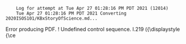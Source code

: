         Log for attempt at Tue Apr 27 01:28:16 PM PDT 2021 (12014)
        Tue Apr 27 01:28:16 PM PDT 2021 Converting 2020ISOS101/KBxStoryOfScience.md...
Error producing PDF.
! Undefined control sequence.
l.219   \({\displaystyle {\ce

